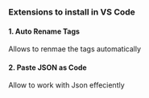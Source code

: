### Extensions to install in VS Code

#### 1. Auto Rename Tags
Allows to renmae the tags automatically

#### 2. Paste JSON as Code
Allow to work with Json effeciently

#### 